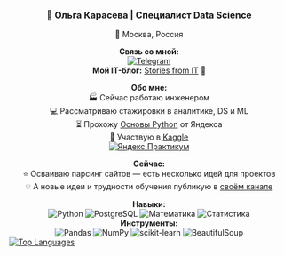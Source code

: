 <div align="center">
  <h3>🌱 Ольга Карасева | Специалист Data Science</h3>

  <p>📍 Москва, Россия</p>

  <p>
    <strong>Связь со мной:</strong><br>
    <a href="https://t.me/wendywelder" target="_blank">
      <img src="https://img.shields.io/badge/-Telegram-0088cc?style=flat&logo=Telegram&logoColor=white" alt="Telegram">
    </a><br>
    <strong>Мой IT-блог:</strong> <a href="https://t.me/stories_from_it" target="_blank">Stories from IT</a> 🚀
  </p>

  <p>
    <strong>Обо мне:</strong><br>
    🏭 Сейчас работаю инженером<br>
    💻 Рассматриваю стажировки в аналитике, DS и ML<br>
    ⏳ Прохожу <a href="https://github.com/olbecute/handbook_yandex_Python" target="_blank">Основы Python</a> от Яндекса<br>
    🌸 Участвую в <a href="https://www.kaggle.com/competitions/playground-series-s5e3" target="_blank">Kaggle</a><br>
    <a href="https://github.com/olbecute/yandex_data_science" target="_blank">
      <img src="https://img.shields.io/badge/Проекты_Яндекс.Практикума-FFCC00?style=for-the-badge&logo=yandex&logoColor=000000" alt="Яндекс.Практикум">
    </a><br>
  </p>

  <p>
    <strong>Сейчас:</strong><br>
    ⭐ Осваиваю парсинг сайтов — есть несколько идей для проектов<br>
    💡 А новые идеи и трудности обучения публикую в <a href="https://t.me/stories_from_it" target="_blank">своём канале</a><br>
  </p>
  
  <div>
    <strong>Навыки:</strong><br>
    <img src="https://img.shields.io/badge/Python-3776AB?style=for-the-badge&logo=python&logoColor=white" alt="Python">
    <img src="https://img.shields.io/badge/PostgreSQL-4169E1?style=for-the-badge&logo=postgresql&logoColor=white" alt="PostgreSQL">
    <img src="https://img.shields.io/badge/Математика-4B32C3?style=for-the-badge" alt="Математика">
    <img src="https://img.shields.io/badge/Статистика-FF6B6B?style=for-the-badge" alt="Статистика">
  </div>

  <div>
    <strong>Инструменты:</strong><br>
    <img src="https://img.shields.io/badge/Pandas-150458?style=for-the-badge&logo=pandas&logoColor=white" alt="Pandas">
    <img src="https://img.shields.io/badge/NumPy-013243?style=for-the-badge&logo=numpy&logoColor=white" alt="NumPy">
    <img src="https://img.shields.io/badge/scikit--learn-F7931E?style=for-the-badge&logo=scikit-learn&logoColor=white" alt="scikit-learn">
    <img src="https://img.shields.io/badge/BeautifulSoup-44B12B?style=for-the-badge" alt="BeautifulSoup">
  </div>
</div>

  <!-- Добавленный виджет статистики -->
  <div>
    <a href="https://github.com/olbecute">
      <img src="https://github-readme-stats.vercel.app/api/top-langs/?username=olbecute&layout=compact&theme=default&hide_border=true" alt="Top Languages">
    </a>
  </div>

